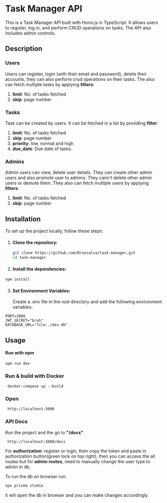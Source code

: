 # Task Manager API

This is a Task Manager API built with Hono.js in TypeScript. It allows users to register, log in, and perform CRUD operations on tasks. The API also includes admin controls.

## Description

### Users

Users can register, login (with their email and password), delete their accounts, they can also perform crud operations on their tasks. The also can fetch multiple tasks by applying **filters**:

1. **limit**: No. of tasks fetched
2. **skip**: page number

### Tasks

Task can be created by users. It can be fetched in a list by providing **filter**:

1. **limit**: No. of tasks fetched
2. **skip**: page number
3. **priority**: low, normal and high
4. **due_date**: Due date of tasks.

### Admins

Admin users can view, delete user details. They can create other admin users and also promote user to admins. They cann't delete other admin users or demote them.
They also can fetch multiple users by applying **filters**:

1. **limit**: No. of tasks fetched
2. **skip**: page number

## Installation

To set up the project locally, follow these steps:

1. #### Clone the repository:

   ```bash
   git clone https://github.com/Brassalsa/task-manager.git
   cd task-manager

   ```

2. #### Install the dependencies:

```bash
npm install
```

3. #### Set Environment Variables:
   Create a .env file in the root directory and add the following environment variables:

```
PORT=3000
JWT_SECRET="bruh"
DATABASE_URL="file:./dev.db"
```

## Usage

#### Run with npm

```
npm run dev
```

### Run & build with Docker

```
 docker-compose up --build
```

### Open

```
 http://localhost:3000
```

### API Docs

Run the project and the go to **"/docs"**

```
 http://localhost:3000/docs
```

For **authorization**: register or login, then copy the token and paste in authorization button(green lock on top right), then you can access the all routes but for **admin routes**, need to manually change the user type to admin in db.

To run the db on browser run:

```bash
npx prisma studio
```

it will open the db in browser and you can make changes accordingly.
